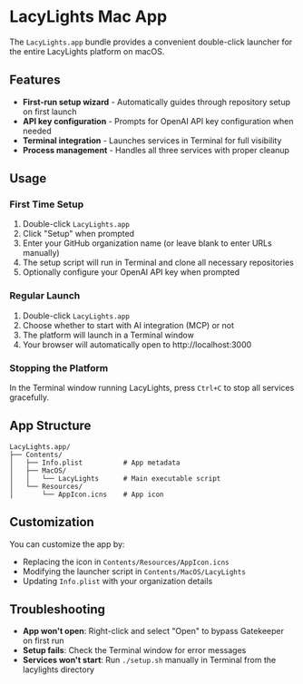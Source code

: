 # LacyLights Mac App

The `LacyLights.app` bundle provides a convenient double-click launcher for the entire LacyLights platform on macOS.

## Features

- **First-run setup wizard** - Automatically guides through repository setup on first launch
- **API key configuration** - Prompts for OpenAI API key configuration when needed
- **Terminal integration** - Launches services in Terminal for full visibility
- **Process management** - Handles all three services with proper cleanup

## Usage

### First Time Setup

1. Double-click `LacyLights.app`
2. Click "Setup" when prompted
3. Enter your GitHub organization name (or leave blank to enter URLs manually)
4. The setup script will run in Terminal and clone all necessary repositories
5. Optionally configure your OpenAI API key when prompted

### Regular Launch

1. Double-click `LacyLights.app`
2. Choose whether to start with AI integration (MCP) or not
3. The platform will launch in a Terminal window
4. Your browser will automatically open to http://localhost:3000

### Stopping the Platform

In the Terminal window running LacyLights, press `Ctrl+C` to stop all services gracefully.

## App Structure

```
LacyLights.app/
├── Contents/
│   ├── Info.plist          # App metadata
│   ├── MacOS/
│   │   └── LacyLights      # Main executable script
│   └── Resources/
│       └── AppIcon.icns    # App icon
```

## Customization

You can customize the app by:
- Replacing the icon in `Contents/Resources/AppIcon.icns`
- Modifying the launcher script in `Contents/MacOS/LacyLights`
- Updating `Info.plist` with your organization details

## Troubleshooting

- **App won't open**: Right-click and select "Open" to bypass Gatekeeper on first run
- **Setup fails**: Check the Terminal window for error messages
- **Services won't start**: Run `./setup.sh` manually in Terminal from the lacylights directory